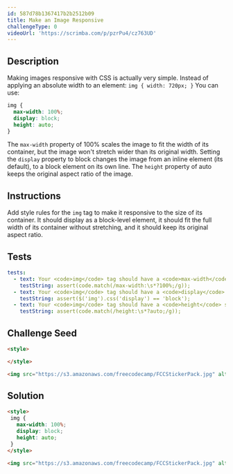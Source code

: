 ```yaml
---
id: 587d78b1367417b2b2512b09
title: Make an Image Responsive
challengeType: 0
videoUrl: 'https://scrimba.com/p/pzrPu4/cz763UD'
---
```


## Description
<section id='description'>
Making images responsive with CSS is actually very simple. Instead of applying an absolute width to an element:
<code>img { width: 720px; }</code>
You can use:

```css
img {
  max-width: 100%;
  display: block;
  height: auto;
}
```

The <code>max-width</code> property of 100% scales the image to fit the width of its container, but the image won't stretch wider than its original width. Setting the <code>display</code> property to block changes the image from an inline element (its default), to a block element on its own line. The <code>height</code> property of auto keeps the original aspect ratio of the image.
</section>

## Instructions
<section id='instructions'>
Add style rules for the <code>img</code> tag to make it responsive to the size of its container. It should display as a block-level element, it should fit the full width of its container without stretching, and it should keep its original aspect ratio.
</section>

## Tests
<section id='tests'>

```yml
tests:
  - text: Your <code>img</code> tag should have a <code>max-width</code> set to 100%.
    testString: assert(code.match(/max-width:\s*?100%;/g));
  - text: Your <code>img</code> tag should have a <code>display</code> set to block.
    testString: assert($('img').css('display') == 'block');
  - text: Your <code>img</code> tag should have a <code>height</code> set to auto.
    testString: assert(code.match(/height:\s*?auto;/g));

```

</section>

## Challenge Seed
<section id='challengeSeed'>

<div id='html-seed'>

```html
<style>

</style>

<img src="https://s3.amazonaws.com/freecodecamp/FCCStickerPack.jpg" alt="freeCodeCamp stickers set">
```

</div>



</section>

## Solution
<section id='solution'>

```html
<style>
 img {
   max-width: 100%;
   display: block;
   height: auto;
 }
</style>

<img src="https://s3.amazonaws.com/freecodecamp/FCCStickerPack.jpg" alt="freeCodeCamp stickers set">
```
</section>
